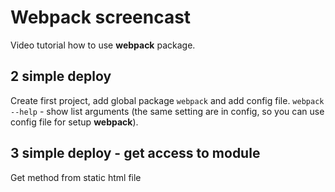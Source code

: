 # Webpack screencast
Video tutorial how to use **webpack** package.
## 2 simple deploy
Create first project, add global package `webpack` and add config file.
`webpack --help` - show list arguments (the same setting are in config, so you can use config file for setup **webpack**).
## 3 simple deploy - get access to module
Get method from static html file
